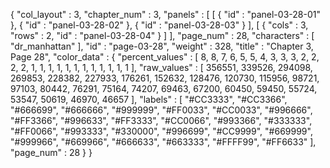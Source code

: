 {
  "col_layout" : 3,
  "chapter_num" : 3,
  "panels" : [
    [
      {
        "id" : "panel-03-28-01"
      },
      {
        "id" : "panel-03-28-02"
      },
      {
        "id" : "panel-03-28-03"
      }
    ],
    [
      {
        "cols" : 3,
        "rows" : 2,
        "id" : "panel-03-28-04"
      }
    ]
  ],
  "page_num" : 28,
  "characters" : [
    "dr_manhattan"
  ],
  "id" : "page-03-28",
  "weight" : 328,
  "title" : "Chapter 3, Page 28",
  "color_data" : {
    "percent_values" : [
      8,
      8,
      7,
      6,
      5,
      5,
      4,
      3,
      3,
      3,
      2,
      2,
      2,
      2,
      1,
      1,
      1,
      1,
      1,
      1,
      1,
      1,
      1,
      1,
      1,
      1
    ],
    "raw_values" : [
      356551,
      339526,
      294098,
      269853,
      228382,
      227933,
      176261,
      152632,
      128476,
      120730,
      115956,
      98721,
      97103,
      80442,
      76291,
      75164,
      74207,
      69463,
      67200,
      60450,
      59450,
      55724,
      53547,
      50619,
      46970,
      46657
    ],
    "labels" : [
      "#CC3333",
      "#CC3366",
      "#666699",
      "#666666",
      "#999999",
      "#FF0033",
      "#CC0033",
      "#996666",
      "#FF3366",
      "#996633",
      "#FF3333",
      "#CC0066",
      "#993366",
      "#333333",
      "#FF0066",
      "#993333",
      "#330000",
      "#996699",
      "#CC9999",
      "#669999",
      "#999966",
      "#669966",
      "#666633",
      "#663333",
      "#FFFF99",
      "#FF6633"
    ],
    "page_num" : 28
  }
}
